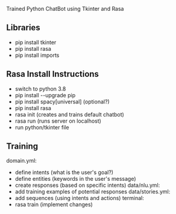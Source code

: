 Trained Python ChatBot using Tkinter and Rasa

## Libraries
* pip install tkinter
* pip install rasa
* pip install imports

## Rasa Install Instructions
* switch to python 3.8
* pip install --upgrade pip
* pip install spacy[universal] (optional?)
* pip install rasa
* rasa init (creates and trains default chatbot)
* rasa run (runs server on localhost)
* run python/tkinter file

## Training
domain.yml: 
* define intents (what is the user's goal?) 
* define entities (keywords in the user's message)
* create responses (based on specific intents)
data/nlu.yml:
* add training examples of potential responses
data/stories.yml:
* add sequences (using intents and actions)
terminal:
* rasa train (implement changes)